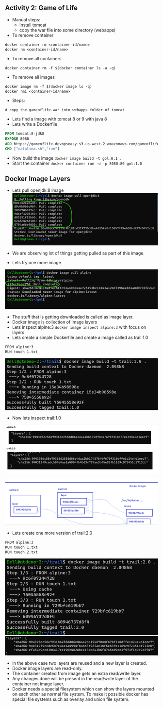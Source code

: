 ## Activity 2: Game of Life
* Manual steps:
    * Install tomcat
    * copy the war file into some directory (webapps)
* To remove container

```
docker container rm <container-id/name>
docker rm <container-id/name>
```

* To remove all containers

```
docker container rm -f $(docker container ls -a -q)
```

* To remove all images

```
docker image rm -f $(docker image ls -q)
docker rmi <container-id/name>
```
* Steps:

```
# copy the gameoflife.war into webapps folder of tomcat
```

* Lets find a image with tomcat 8 or 9 with java 8
* Lets write a Dockerfile

```Dockerfile
FROM tomcat:8-jdk8
EXPOSE 8080
ADD https://gameoflife-devopseasy.s3.us-west-2.amazonaws.com/gameoflife.war /usr/local/tomcat/webapps/gameoflife.war
CMD ["catalina.sh","run"]
```
* Now build the image ``` docker image build -t gol:0.1 . ```
* Start the container  ``` docker container run -d -p 8080:80 gol:1.0 ```

## Docker Image Layers
* Lets pull openjdk:8 image
![Preview](./Images/dockerfeb15.png)

* We are observing lot of things getting pulled as part of this image.
* Lets try one more image

![Preview](./Images/dockerfeb16.png)

* The stuff that is getting downloaded is called as image layer.
* Docker image is collection of image layers
* Lets inspect alpine:3 ``` docker image inspect alpine:3 ``` with focus on layers
* Lets create a simple Dockerfile and create a image called as trail:1.0

```
FROM alpine:3
RUN touch 1.txt 
```
![Preview](./Images/dockerfeb17.png)

* Now lets inspect trail:1.0

![Preview](./Images/dockerfeb18.png)

![Preview](./Images/dockerfeb19.png)

* Lets create one more version of trail:2.0

```
FROM alpine:3
RUN touch 1.txt
RUN touch 2.txt
```
![Preview](./Images/dockerfeb20.png)
![Preview](./Images/dockerfeb21.png)

* In the above case two layers are reused and a new layer is created.
* Docker image layers are read-only.
* The container created from image gets an extra read/write layer.
* Any changes done will be present in the read/write layer of the container not image layer.
* Docker needs a special filesystem which can show the layers mounted on each other as normal file system. To make it possible docker has special file systems such as overlay and union file system.
